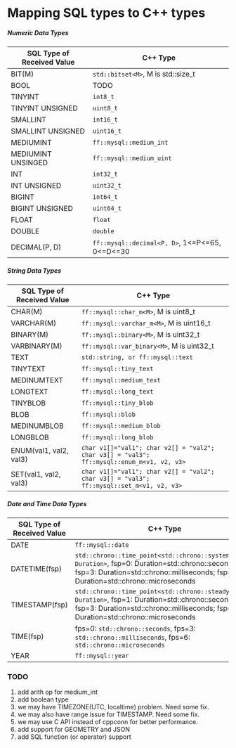 
Mapping SQL types to C++ types
================

##### Numeric Data Types
| SQL Type of Received Value | C++ Type |
| -------------------------- | ---------|
| BIT(M) | `std::bitset<M>`, M is std::size_t |
| BOOL | TODO |
| TINYINT | `int8_t` |
| TINYINT UNSIGNED| `uint8_t` |
| SMALLINT | `int16_t` |
| SMALLINT UNSIGNED| `uint16_t` |
| MEDIUMINT | `ff::mysql::medium_int` |
| MEDIUMINT UNSINGED | `ff::mysql::medium_uint` |
| INT | `int32_t` |
| INT UNSIGNED| `uint32_t`|
| BIGINT | `int64_t`  |
| BIGINT UNSIGNED | `uint64_t` |
| FLOAT | `float` |
| DOUBLE | `double` |
| DECIMAL(P, D) | `ff::mysql::decimal<P, D>`, 1<=P<=65, 0<=D<=30 |


##### String Data Types
| SQL Type of Received Value | C++ Type |
| -------------------------- | ---------|
| CHAR(M) | `ff::mysql::char_m<M>`, M is uint8_t |
| VARCHAR(M) | `ff::mysql::varchar_m<M>`, M is uint16_t |
| BINARY(M) | `ff::mysql::binary<M>`, M is uint32_t |
| VARBINARY(M) | `ff::mysql::var_binary<M>`, M is uint32_t |
| TEXT | `std::string, or ff::mysql::text`|
| TINYTEXT | `ff::mysql::tiny_text` |
| MEDINUMTEXT | `ff::mysql::medium_text` |
| LONGTEXT | `ff::mysql::long_text`|
| TINYBLOB | `ff::mysql::tiny_blob` |
| BLOB | `ff::mysql::blob` |
| MEDINUMBLOB | `ff::mysql::medium_blob` |
| LONGBLOB | `ff::mysql::long_blob` |
| ENUM(val1, val2, val3)| `char v1[]="val1"; char v2[] = "val2"; char v3[] = "val3"; ff::mysql::enum_m<v1, v2, v3>`|
| SET(val1, val2, val3)| `char v1[]="val1"; char v2[] = "val2"; char v3[] = "val3"; ff::mysql::set_m<v1, v2, v3>`|


##### Date and Time Data Types
| SQL Type of Received Value | C++ Type |
| -------------------------- | ---------|
| DATE | `ff::mysql::date`|
| DATETIME(fsp) | `std::chrono::time_point<std::chrono::system_clock, Duration>`, fsp=0: Duration=std::chrono::seconds; fsp=3: Duration=std::chrono::milliseconds; fsp=6: Duration=std::chrono::microseconds  |
| TIMESTAMP(fsp) | `std::chrono::time_point<std::chrono::steady, Duration>`, fsp=1: Duration=std::chrono::seconds; fsp=3: Duration=std::chrono::milliseconds; fsp=6: Duration=std::chrono::microseconds  |
| TIME(fsp) | fps=0: `std::chrono::seconds`, fps=3: `std::chrono::milliseconds`, fps=6: `std::chrono::microseconds`|
| YEAR | `ff::mysql::year`|


### TODO
1. add arith op for medium_int
2. add boolean type
3. we may have TIMEZONE(UTC, localtime) problem. Need some fix.
4. we may also have range issue for TIMESTAMP. Need some fix.
5. we may use C API instead of cppconn for better performance.
6. add support for GEOMETRY and JSON
7. add SQL function (or operator) support


